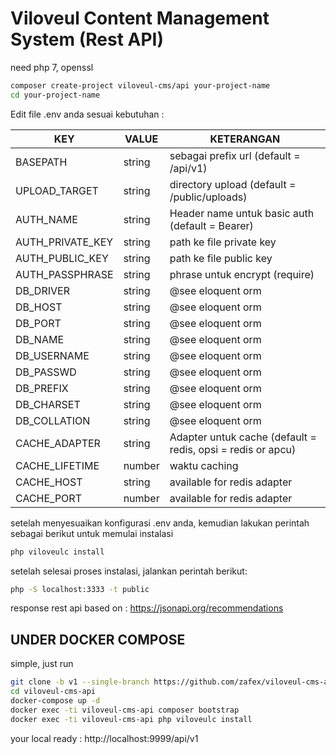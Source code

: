 
# Viloveul Content Management System (Rest API)

need php 7, openssl

```bash
composer create-project viloveul-cms/api your-project-name
cd your-project-name
```

Edit file .env anda sesuai kebutuhan :

| KEY | VALUE | KETERANGAN |
| - | - | - |
| BASEPATH | string | sebagai prefix url (default = /api/v1) |
| UPLOAD_TARGET | string | directory upload (default = /public/uploads) |
| AUTH_NAME | string | Header name untuk basic auth (default = Bearer) |
| AUTH_PRIVATE_KEY | string | path ke file private key |
| AUTH_PUBLIC_KEY | string | path ke file public key |
| AUTH_PASSPHRASE | string | phrase untuk encrypt (require) |
| DB_DRIVER | string | @see eloquent orm |
| DB_HOST | string | @see eloquent orm |
| DB_PORT | string | @see eloquent orm |
| DB_NAME | string | @see eloquent orm |
| DB_USERNAME | string | @see eloquent orm |
| DB_PASSWD | string | @see eloquent orm |
| DB_PREFIX | string | @see eloquent orm |
| DB_CHARSET | string | @see eloquent orm |
| DB_COLLATION | string | @see eloquent orm |
| CACHE_ADAPTER | string | Adapter untuk cache (default = redis, opsi = redis or apcu) |
| CACHE_LIFETIME | number | waktu caching |
| CACHE_HOST | string | available for redis adapter |
| CACHE_PORT | number | available for redis adapter |

setelah menyesuaikan konfigurasi .env anda, kemudian lakukan perintah sebagai berikut untuk memulai instalasi
```bash
php viloveulc install
```
setelah selesai proses instalasi, jalankan perintah berikut:
```bash
php -S localhost:3333 -t public
```
response rest api based on : https://jsonapi.org/recommendations


## UNDER DOCKER COMPOSE
simple, just run
```bash
git clone -b v1 --single-branch https://github.com/zafex/viloveul-cms-api.git
cd viloveul-cms-api
docker-compose up -d
docker exec -ti viloveul-cms-api composer bootstrap
docker exec -ti viloveul-cms-api php viloveulc install
```

your local ready : http://localhost:9999/api/v1